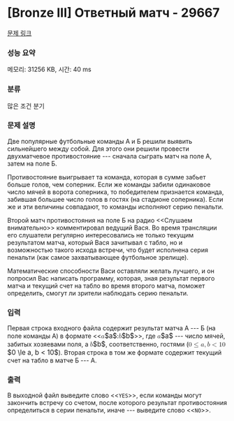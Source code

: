 # [Bronze III] Ответный матч - 29667 

[문제 링크](https://www.acmicpc.net/problem/29667) 

### 성능 요약

메모리: 31256 KB, 시간: 40 ms

### 분류

많은 조건 분기

### 문제 설명

<p>Две популярные футбольные команды A и Б решили выявить сильнейшего между собой. Для этого они решили провести двухматчевое противостояние --- сначала сыграть матч на поле А, затем на поле Б.</p>

<p>Противостояние выигрывает та команда, которая в сумме забьет больше голов, чем соперник. Если же команды забили одинаковое число мячей в ворота соперника, то победителем признается команда, забившая большее число голов в гостях (на стадионе соперника). Если же и эти величины совпадают, то команды исполняют серию пенальти.</p>

<p>Второй матч противостояния на поле Б на радио <<Слушаем внимательно>> комментировал ведущий Вася. Во время трансляции его слушатели регулярно интересовались не только текущим результатом матча, который Вася зачитывал с табло, но и возможностью такого исхода встречи, что будет исполнена серия пенальти (как самое захватывающее футбольное зрелище).</p>

<p>Математические способности Васи оставляли желать лучшего, и он попросил Вас написать программу, которая, зная результат первого матча и текущий счет на табло во время второго матча, поможет определить, смогут ли зрители наблюдать серию пенальти.</p>

### 입력 

 <p>Первая строка входного файла содержит результат матча А --- Б (на поле команды А) в формате <<<mjx-container class="MathJax" jax="CHTML" style="font-size: 109%; position: relative;"><mjx-math class="MJX-TEX" aria-hidden="true"><mjx-mi class="mjx-i"><mjx-c class="mjx-c1D44E TEX-I"></mjx-c></mjx-mi></mjx-math><mjx-assistive-mml unselectable="on" display="inline"><math xmlns="http://www.w3.org/1998/Math/MathML"><mi>a</mi></math></mjx-assistive-mml><span aria-hidden="true" class="no-mathjax mjx-copytext">$a$</span></mjx-container>:<mjx-container class="MathJax" jax="CHTML" style="font-size: 109%; position: relative;"><mjx-math class="MJX-TEX" aria-hidden="true"><mjx-mi class="mjx-i"><mjx-c class="mjx-c1D44F TEX-I"></mjx-c></mjx-mi></mjx-math><mjx-assistive-mml unselectable="on" display="inline"><math xmlns="http://www.w3.org/1998/Math/MathML"><mi>b</mi></math></mjx-assistive-mml><span aria-hidden="true" class="no-mathjax mjx-copytext">$b$</span></mjx-container>>>, где <mjx-container class="MathJax" jax="CHTML" style="font-size: 109%; position: relative;"><mjx-math class="MJX-TEX" aria-hidden="true"><mjx-mi class="mjx-i"><mjx-c class="mjx-c1D44E TEX-I"></mjx-c></mjx-mi></mjx-math><mjx-assistive-mml unselectable="on" display="inline"><math xmlns="http://www.w3.org/1998/Math/MathML"><mi>a</mi></math></mjx-assistive-mml><span aria-hidden="true" class="no-mathjax mjx-copytext">$a$</span></mjx-container> --- число мячей, забитых хозяевами поля, а <mjx-container class="MathJax" jax="CHTML" style="font-size: 109%; position: relative;"><mjx-math class="MJX-TEX" aria-hidden="true"><mjx-mi class="mjx-i"><mjx-c class="mjx-c1D44F TEX-I"></mjx-c></mjx-mi></mjx-math><mjx-assistive-mml unselectable="on" display="inline"><math xmlns="http://www.w3.org/1998/Math/MathML"><mi>b</mi></math></mjx-assistive-mml><span aria-hidden="true" class="no-mathjax mjx-copytext">$b$</span></mjx-container>, соответственно, гостями (<mjx-container class="MathJax" jax="CHTML" style="font-size: 109%; position: relative;"><mjx-math class="MJX-TEX" aria-hidden="true"><mjx-mn class="mjx-n"><mjx-c class="mjx-c30"></mjx-c></mjx-mn><mjx-mo class="mjx-n" space="4"><mjx-c class="mjx-c2264"></mjx-c></mjx-mo><mjx-mi class="mjx-i" space="4"><mjx-c class="mjx-c1D44E TEX-I"></mjx-c></mjx-mi><mjx-mo class="mjx-n"><mjx-c class="mjx-c2C"></mjx-c></mjx-mo><mjx-mi class="mjx-i" space="2"><mjx-c class="mjx-c1D44F TEX-I"></mjx-c></mjx-mi><mjx-mo class="mjx-n" space="4"><mjx-c class="mjx-c3C"></mjx-c></mjx-mo><mjx-mn class="mjx-n" space="4"><mjx-c class="mjx-c31"></mjx-c><mjx-c class="mjx-c30"></mjx-c></mjx-mn></mjx-math><mjx-assistive-mml unselectable="on" display="inline"><math xmlns="http://www.w3.org/1998/Math/MathML"><mn>0</mn><mo>≤</mo><mi>a</mi><mo>,</mo><mi>b</mi><mo><</mo><mn>10</mn></math></mjx-assistive-mml><span aria-hidden="true" class="no-mathjax mjx-copytext">$0 \le a, b < 10$</span></mjx-container>). Вторая строка в том же формате содержит текущий счет на табло в матче Б --- А.</p>

### 출력 

 <p>В выходной файл выведите слово <<<code>YES</code>>>, если команды могут закончить встречу со счетом, после которого результат противостояния определиться в серии пенальти, иначе --- выведите слово <<<code>NO</code>>>.</p>

